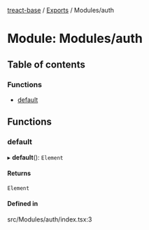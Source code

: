 [treact-base](../README.md) / [Exports](../modules.md) / Modules/auth

# Module: Modules/auth

## Table of contents

### Functions

- [default](Modules_auth.md#default)

## Functions

### default

▸ **default**(): `Element`

#### Returns

`Element`

#### Defined in

src/Modules/auth/index.tsx:3
